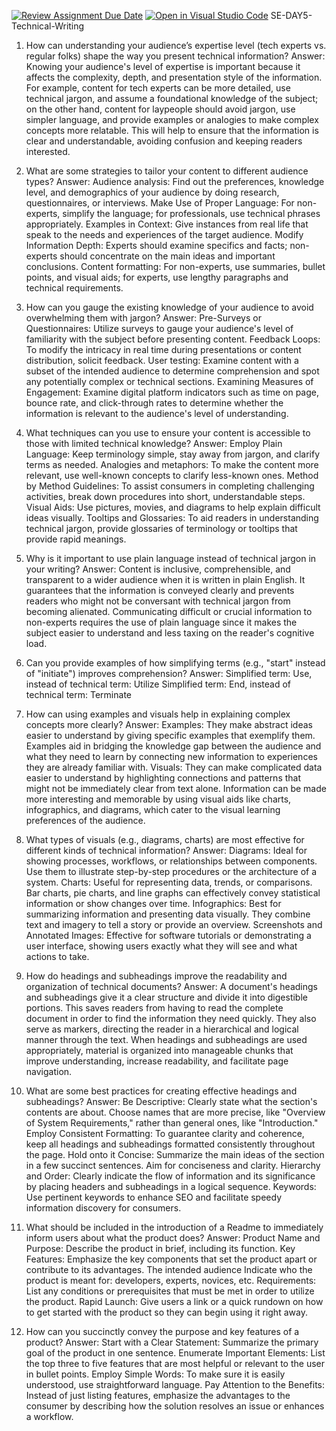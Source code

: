 [![Review Assignment Due Date](https://classroom.github.com/assets/deadline-readme-button-22041afd0340ce965d47ae6ef1cefeee28c7c493a6346c4f15d667ab976d596c.svg)](https://classroom.github.com/a/zsAR-pyY)
[![Open in Visual Studio Code](https://classroom.github.com/assets/open-in-vscode-2e0aaae1b6195c2367325f4f02e2d04e9abb55f0b24a779b69b11b9e10269abc.svg)](https://classroom.github.com/online_ide?assignment_repo_id=15652234&assignment_repo_type=AssignmentRepo)
SE-DAY5-Technical-Writing
1. How can understanding your audience’s expertise level (tech experts vs. regular folks) shape the way you present technical information?
Answer: Knowing your audience's level of expertise is important because it affects the complexity, depth, and presentation style of the information. For example, content for tech experts can be more detailed, use technical jargon, and assume a foundational knowledge of the subject; on the other hand, content for laypeople should avoid jargon, use simpler language, and provide examples or analogies to make complex concepts more relatable. This will help to ensure that the information is clear and understandable, avoiding confusion and keeping readers interested.

2. What are some strategies to tailor your content to different audience types?
Answer: Audience analysis: Find out the preferences, knowledge level, and demographics of your audience by doing research, questionnaires, or interviews. 
Make Use of Proper Language: For non-experts, simplify the language; for professionals, use technical phrases appropriately. 
Examples in Context: Give instances from real life that speak to the needs and experiences of the target audience. 
Modify Information Depth: Experts should examine specifics and facts; non-experts should concentrate on the main ideas and important conclusions. 
Content formatting: For non-experts, use summaries, bullet points, and visual aids; for experts, use lengthy paragraphs and technical requirements. 

3. How can you gauge the existing knowledge of your audience to avoid overwhelming them with jargon?
Answer: Pre-Surveys or Questionnaires: Utilize surveys to gauge your audience's level of familiarity with the subject before presenting content.
Feedback Loops: To modify the intricacy in real time during presentations or content distribution, solicit feedback.
User testing: Examine content with a subset of the intended audience to determine comprehension and spot any potentially complex or technical sections.
Examining Measures of Engagement: Examine digital platform indicators such as time on page, bounce rate, and click-through rates to determine whether the information is relevant to the audience's level of understanding.

4. What techniques can you use to ensure your content is accessible to those with limited technical knowledge?
Answer: Employ Plain Language: Keep terminology simple, stay away from jargon, and clarify terms as needed.
Analogies and metaphors: To make the content more relevant, use well-known concepts to clarify less-known ones.
Method by Method Guidelines: To assist consumers in completing challenging activities, break down procedures into short, understandable steps.
Visual Aids: Use pictures, movies, and diagrams to help explain difficult ideas visually.
Tooltips and Glossaries: To aid readers in understanding technical jargon, provide glossaries of terminology or tooltips that provide rapid meanings.

5. Why is it important to use plain language instead of technical jargon in your writing?
Answer: Content is inclusive, comprehensible, and transparent to a wider audience when it is written in plain English. It guarantees that the information is conveyed clearly and prevents readers who might not be conversant with technical jargon from becoming alienated. Communicating difficult or crucial information to non-experts requires the use of plain language since it makes the subject easier to understand and less taxing on the reader's cognitive load.

6. Can you provide examples of how simplifying terms (e.g., "start" instead of "initiate") improves comprehension?
Answer: Simplified term: Use, instead of technical term: Utilize
Simplified term: End, instead of technical term: Terminate

7. How can using examples and visuals help in explaining complex concepts more clearly?
Answer: Examples: They make abstract ideas easier to understand by giving specific examples that exemplify them. Examples aid in bridging the knowledge gap between the audience and what they need to learn by connecting new information to experiences they are already familiar with.
Visuals: They can make complicated data easier to understand by highlighting connections and patterns that might not be immediately clear from text alone. Information can be made more interesting and memorable by using visual aids like charts, infographics, and diagrams, which cater to the visual learning preferences of the audience.

8. What types of visuals (e.g., diagrams, charts) are most effective for different kinds of technical information?
Answer: Diagrams: Ideal for showing processes, workflows, or relationships between components. Use them to illustrate step-by-step procedures or the architecture of a system.
Charts: Useful for representing data, trends, or comparisons. Bar charts, pie charts, and line graphs can effectively convey statistical information or show changes over time.
Infographics: Best for summarizing information and presenting data visually. They combine text and imagery to tell a story or provide an overview.
Screenshots and Annotated Images: Effective for software tutorials or demonstrating a user interface, showing users exactly what they will see and what actions to take.

9. How do headings and subheadings improve the readability and organization of technical documents?
Answer: A document's headings and subheadings give it a clear structure and divide it into digestible portions. This saves readers from having to read the complete document in order to find the information they need quickly. They also serve as markers, directing the reader in a hierarchical and logical manner through the text. When headings and subheadings are used appropriately, material is organized into manageable chunks that improve understanding, increase readability, and facilitate page navigation.

10. What are some best practices for creating effective headings and subheadings?
Answer: Be Descriptive: Clearly state what the section's contents are about. Choose names that are more precise, like "Overview of System Requirements," rather than general ones, like "Introduction."
Employ Consistent Formatting: To guarantee clarity and coherence, keep all headings and subheadings formatted consistently throughout the page.
Hold onto it Concise: Summarize the main ideas of the section in a few succinct sentences. Aim for conciseness and clarity.
Hierarchy and Order: Clearly indicate the flow of information and its significance by placing headers and subheadings in a logical sequence.
Keywords: Use pertinent keywords to enhance SEO and facilitate speedy information discovery for consumers.

11. What should be included in the introduction of a Readme to immediately inform users about what the product does?
Answer: Product Name and Purpose: Describe the product in brief, including its function.
Key Features: Emphasize the key components that set the product apart or contribute to its advantages.
The intended audience Indicate who the product is meant for: developers, experts, novices, etc.
Requirements: List any conditions or prerequisites that must be met in order to utilize the product.
Rapid Launch: Give users a link or a quick rundown on how to get started with the product so they can begin using it right away.

12. How can you succinctly convey the purpose and key features of a product?
Answer: Start with a Clear Statement: Summarize the primary goal of the product in one sentence.
Enumerate Important Elements: List the top three to five features that are most helpful or relevant to the user in bullet points.
Employ Simple Words: To make sure it is easily understood, use straightforward language.
Pay Attention to the Benefits: Instead of just listing features, emphasize the advantages to the consumer by describing how the solution resolves an issue or enhances a workflow.
